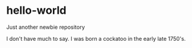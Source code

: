 # hello-world
Just another newbie repository

I don't have much to say. I was born a cockatoo in the early late 1750's.
